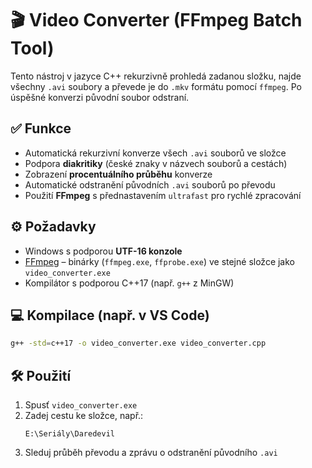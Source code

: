 # 🎬 Video Converter (FFmpeg Batch Tool)

Tento nástroj v jazyce C++ rekurzivně prohledá zadanou složku, najde všechny `.avi` soubory a převede je do `.mkv` formátu pomocí `ffmpeg`. Po úspěšné konverzi původní soubor odstraní.

## ✅ Funkce

- Automatická rekurzivní konverze všech `.avi` souborů ve složce
- Podpora **diakritiky** (české znaky v názvech souborů a cestách)
- Zobrazení **procentuálního průběhu** konverze
- Automatické odstranění původních `.avi` souborů po převodu
- Použití **FFmpeg** s přednastavením `ultrafast` pro rychlé zpracování

## ⚙️ Požadavky

- Windows s podporou **UTF-16 konzole**
- [FFmpeg](https://ffmpeg.org/download.html) – binárky (`ffmpeg.exe`, `ffprobe.exe`) ve stejné složce jako `video_converter.exe`
- Kompilátor s podporou C++17 (např. `g++` z MinGW)

## 💻 Kompilace (např. v VS Code)

```bash
g++ -std=c++17 -o video_converter.exe video_converter.cpp
```

## 🛠️ Použití

1. Spusť `video_converter.exe`
2. Zadej cestu ke složce, např.:
   ```
   E:\Seriály\Daredevil
   ```
3. Sleduj průběh převodu a zprávu o odstranění původního `.avi`
